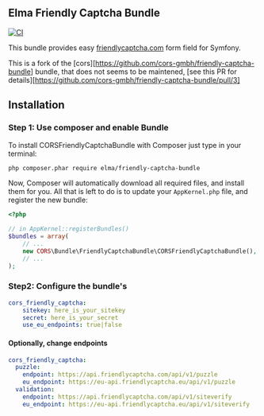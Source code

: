 Elma Friendly Captcha Bundle
--------

[![CI](https://github.com/elma/friendly-captcha-bundle/actions/workflows/build.yml/badge.svg)](https://github.com/elma/friendly-captcha-bundle/actions/workflows/build.yml)

This bundle provides easy [friendlycaptcha.com](https://www.friendlycaptcha.com) form field for Symfony.

This is a fork of the [cors][https://github.com/cors-gmbh/friendly-captcha-bundle] bundle, that does not seems to be maintened,  [see this PR for details][https://github.com/cors-gmbh/friendly-captcha-bundle/pull/3]

## Installation

### Step 1: Use composer and enable Bundle

To install CORSFriendlyCaptchaBundle with Composer just type in your terminal:

```bash
php composer.phar require elma/friendly-captcha-bundle
```

Now, Composer will automatically download all required files, and install them
for you. All that is left to do is to update your ``AppKernel.php`` file, and
register the new bundle:

```php
<?php

// in AppKernel::registerBundles()
$bundles = array(
    // ...
    new CORS\Bundle\FriendlyCaptchaBundle\CORSFriendlyCaptchaBundle(),
    // ...
);
```

### Step2: Configure the bundle's

```yaml
cors_friendly_captcha:
    sitekey: here_is_your_sitekey
    secret: here_is_your_secret
    use_eu_endpoints: true|false
```

#### Optionally, change endpoints

```yaml
cors_friendly_captcha:
  puzzle: 
    endpoint: https://api.friendlycaptcha.com/api/v1/puzzle
    eu_endpoint: https://eu-api.friendlycaptcha.eu/api/v1/puzzle
  validation: 
    endpoint: https://api.friendlycaptcha.com/api/v1/siteverify
    eu_endpoint: https://eu-api.friendlycaptcha.eu/api/v1/siteverify
```
